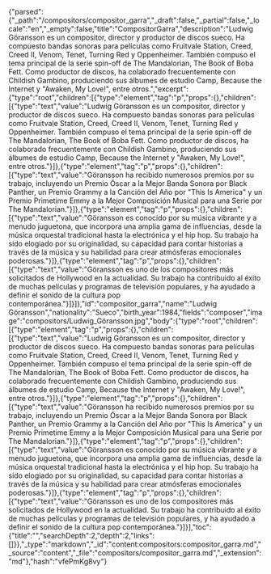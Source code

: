 {"parsed":{"_path":"/compositors/compositor_garra","_draft":false,"_partial":false,"_locale":"en","_empty":false,"title":"CompositorGarra","description":"Ludwig Göransson es un compositor, director y productor de discos sueco. Ha compuesto bandas sonoras para películas como Fruitvale Station, Creed, Creed II, Venom, Tenet, Turning Red y Oppenheimer. También compuso el tema principal de la serie spin-off de The Mandalorian, The Book of Boba Fett. Como productor de discos, ha colaborado frecuentemente con Childish Gambino, produciendo sus álbumes de estudio Camp, Because the Internet y \"Awaken, My Love!\", entre otros.","excerpt":{"type":"root","children":[{"type":"element","tag":"p","props":{},"children":[{"type":"text","value":"Ludwig Göransson es un compositor, director y productor de discos sueco. Ha compuesto bandas sonoras para películas como Fruitvale Station, Creed, Creed II, Venom, Tenet, Turning Red y Oppenheimer. También compuso el tema principal de la serie spin-off de The Mandalorian, The Book of Boba Fett. Como productor de discos, ha colaborado frecuentemente con Childish Gambino, produciendo sus álbumes de estudio Camp, Because the Internet y \"Awaken, My Love!\", entre otros."}]},{"type":"element","tag":"p","props":{},"children":[{"type":"text","value":"Göransson ha recibido numerosos premios por su trabajo, incluyendo un Premio Óscar a la Mejor Banda Sonora por Black Panther, un Premio Grammy a la Canción del Año por \"This Is America\" y un Premio Primetime Emmy a la Mejor Composición Musical para una Serie por The Mandalorian."}]},{"type":"element","tag":"p","props":{},"children":[{"type":"text","value":"Göransson es conocido por su música vibrante y a menudo juguetona, que incorpora una amplia gama de influencias, desde la música orquestal tradicional hasta la electrónica y el hip hop. Su trabajo ha sido elogiado por su originalidad, su capacidad para contar historias a través de la música y su habilidad para crear atmósferas emocionales poderosas."}]},{"type":"element","tag":"p","props":{},"children":[{"type":"text","value":"Göransson es uno de los compositores más solicitados de Hollywood en la actualidad. Su trabajo ha contribuido al éxito de muchas películas y programas de televisión populares, y ha ayudado a definir el sonido de la cultura pop contemporánea."}]}]},"id":"compositor_garra","name":"Ludwig Göransson","nationality":"Sueco","birth_year":1984,"fields":"composer","image":"compositors/Ludwig_Göransson.jpg","body":{"type":"root","children":[{"type":"element","tag":"p","props":{},"children":[{"type":"text","value":"Ludwig Göransson es un compositor, director y productor de discos sueco. Ha compuesto bandas sonoras para películas como Fruitvale Station, Creed, Creed II, Venom, Tenet, Turning Red y Oppenheimer. También compuso el tema principal de la serie spin-off de The Mandalorian, The Book of Boba Fett. Como productor de discos, ha colaborado frecuentemente con Childish Gambino, produciendo sus álbumes de estudio Camp, Because the Internet y \"Awaken, My Love!\", entre otros."}]},{"type":"element","tag":"p","props":{},"children":[{"type":"text","value":"Göransson ha recibido numerosos premios por su trabajo, incluyendo un Premio Óscar a la Mejor Banda Sonora por Black Panther, un Premio Grammy a la Canción del Año por \"This Is America\" y un Premio Primetime Emmy a la Mejor Composición Musical para una Serie por The Mandalorian."}]},{"type":"element","tag":"p","props":{},"children":[{"type":"text","value":"Göransson es conocido por su música vibrante y a menudo juguetona, que incorpora una amplia gama de influencias, desde la música orquestal tradicional hasta la electrónica y el hip hop. Su trabajo ha sido elogiado por su originalidad, su capacidad para contar historias a través de la música y su habilidad para crear atmósferas emocionales poderosas."}]},{"type":"element","tag":"p","props":{},"children":[{"type":"text","value":"Göransson es uno de los compositores más solicitados de Hollywood en la actualidad. Su trabajo ha contribuido al éxito de muchas películas y programas de televisión populares, y ha ayudado a definir el sonido de la cultura pop contemporánea."}]}],"toc":{"title":"","searchDepth":2,"depth":2,"links":[]}},"_type":"markdown","_id":"content:compositors:compositor_garra.md","_source":"content","_file":"compositors/compositor_garra.md","_extension":"md"},"hash":"vfePmKg8vy"}